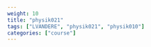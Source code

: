 ```yaml
---
weight: 10
title: "physik021"
tags: ["LVANDERE", "physik021", "physik010"]
categories: ["course"]
---
```

